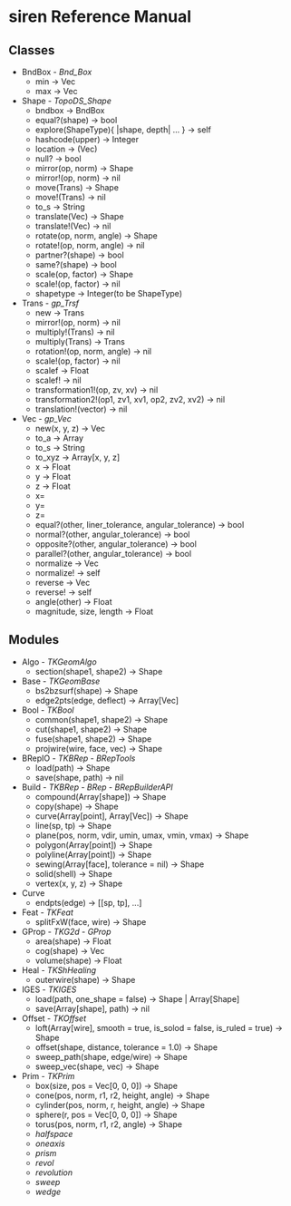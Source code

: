 siren Reference Manual
======================

Classes
-------
* BndBox - _Bnd_Box_
  * min -> Vec
  * max -> Vec
* Shape - _TopoDS_Shape_
  * bndbox -> BndBox
  * equal?(shape) -> bool
  * explore(ShapeType){ |shape, depth| ... } -> self
  * hashcode(upper) -> Integer
  * location -> (Vec)
  * null? -> bool
  * mirror(op, norm) -> Shape
  * mirror!(op, norm) -> nil
  * move(Trans) -> Shape
  * move!(Trans) -> nil
  * to_s -> String
  * translate(Vec) -> Shape
  * translate!(Vec) -> nil
  * rotate(op, norm, angle) -> Shape
  * rotate!(op, norm, angle) -> nil
  * partner?(shape) -> bool
  * same?(shape) -> bool
  * scale(op, factor) -> Shape
  * scale!(op, factor) -> nil
  * shapetype -> Integer(to be ShapeType)
* Trans - _gp_Trsf_
  * new -> Trans
  * mirror!(op, norm) -> nil
  * multiply!(Trans) -> nil
  * multiply(Trans) -> Trans
  * rotation!(op, norm, angle) -> nil
  * scale!(op, factor) -> nil
  * scalef -> Float
  * scalef! -> nil
  * transformation1!(op, zv, xv) -> nil
  * transformation2!(op1, zv1, xv1, op2, zv2, xv2) -> nil
  * translation!(vector) -> nil
* Vec - _gp_Vec_
  * new(x, y, z) -> Vec
  * to_a -> Array
  * to_s -> String
  * to_xyz -> Array[x, y, z]
  * x -> Float
  * y -> Float
  * z -> Float
  * x=
  * y=
  * z=
  * equal?(other, liner_tolerance, angular_tolerance) -> bool
  * normal?(other, angular_tolerance) -> bool
  * opposite?(other, angular_tolerance) -> bool
  * parallel?(other, angular_tolerance) -> bool
  * normalize -> Vec
  * normalize! -> self
  * reverse -> Vec
  * reverse! -> self
  * angle(other) -> Float
  * magnitude, size, length -> Float

Modules
-------

* Algo - _TKGeomAlgo_
  * section(shape1, shape2) -> Shape
* Base - _TKGeomBase_
  * bs2bzsurf(shape) -> Shape
  * edge2pts(edge, deflect) -> Array[Vec]
* Bool - _TKBool_
  * common(shape1, shape2) -> Shape
  * cut(shape1, shape2) -> Shape
  * fuse(shape1, shape2) -> Shape
  * projwire(wire, face, vec) -> Shape
* BRepIO - _TKBRep_ - _BRepTools_
  * load(path) -> Shape
  * save(shape, path) -> nil
* Build - _TKBRep_ - _BRep_ - _BRepBuilderAPI_
  * compound(Array[shape]) -> Shape
  * copy(shape) -> Shape
  * curve(Array[point], Array[Vec]) -> Shape
  * line(sp, tp) -> Shape
  * plane(pos, norm, vdir, umin, umax, vmin, vmax) -> Shape
  * polygon(Array[point]) -> Shape
  * polyline(Array[point]) -> Shape
  * sewing(Array[face], tolerance = nil) -> Shape
  * solid(shell) -> Shape
  * vertex(x, y, z) -> Shape
* Curve
  * endpts(edge) -> [[sp, tp], ...]
* Feat - _TKFeat_
  * splitFxW(face, wire) -> Shape
* GProp - _TKG2d_ - _GProp_
  * area(shape) -> Float
  * cog(shape) -> Vec
  * volume(shape) -> Float
* Heal - _TKShHealing_
  * outerwire(shape) -> Shape
* IGES - _TKIGES_
  * load(path, one_shape = false) -> Shape | Array[Shape]
  * save(Array[shape], path) -> nil
* Offset - _TKOffset_
  * loft(Array[wire], smooth = true, is_solod = false, is_ruled = true) -> Shape
  * offset(shape, distance, tolerance = 1.0) -> Shape
  * sweep_path(shape, edge/wire) -> Shape
  * sweep_vec(shape, vec) -> Shape
* Prim - _TKPrim_
  * box(size, pos = Vec[0, 0, 0]) -> Shape
  * cone(pos, norm, r1, r2, height, angle) -> Shape
  * cylinder(pos, norm, r, height, angle) -> Shape
  * sphere(r, pos = Vec[0, 0, 0]) -> Shape
  * torus(pos, norm, r1, r2, angle) -> Shape
  * _halfspace_
  * _oneaxis_
  * _prism_
  * _revol_
  * _revolution_
  * _sweep_
  * _wedge_

